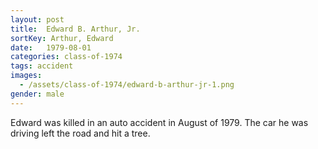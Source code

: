 ```yaml
---
layout: post
title:  Edward B. Arthur, Jr.
sortKey: Arthur, Edward
date:   1979-08-01
categories: class-of-1974
tags: accident
images:
  - /assets/class-of-1974/edward-b-arthur-jr-1.png
gender: male
---
```

Edward was killed in an auto accident in August of 1979.  The car he was driving left the road and hit a tree.
